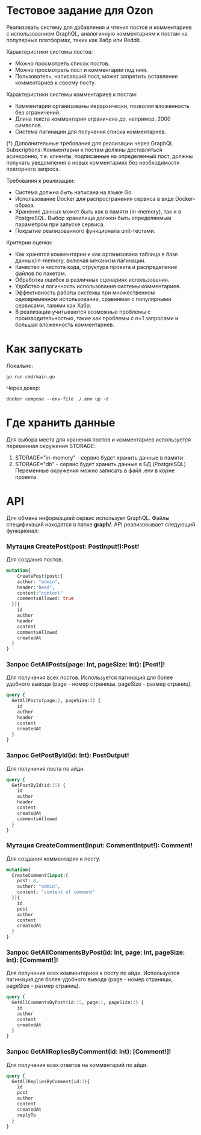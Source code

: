 # Тестовое задание для Ozon

Реализовать систему для добавления и чтения постов и комментариев с использованием GraphQL, аналогичную комментариям к постам на популярных платформах, таких как Хабр или Reddit.

Характеристики системы постов:
- Можно просмотреть список постов.
- Можно просмотреть пост и комментарии под ним.
- Пользователь, написавший пост, может запретить оставление комментариев к своему посту.

Характеристики системы комментариев к постам:
- Комментарии организованы иерархически, позволяя вложенность без ограничений.
- Длина текста комментария ограничена до, например, 2000 символов.
- Система пагинации для получения списка комментариев.

(*) Дополнительные требования для реализации через GraphQL Subscriptions:
Комментарии к постам должны доставляться асинхронно, т.е. клиенты, подписанные на определенный пост, должны получать уведомления о новых комментариях без необходимости повторного запроса.

Требования к реализации:
- Система должна быть написана на языке Go.
- Использование Docker для распространения сервиса в виде Docker-образа.
- Хранение данных может быть как в памяти (in-memory), так и в PostgreSQL. Выбор хранилища должен быть определяемым параметром при запуске сервиса.
- Покрытие реализованного функционала unit-тестами.

Критерии оценки:
- Как хранятся комментарии и как организована таблица в базе данных/in-memory, включая механизм пагинации.
- Качество и чистота кода, структура проекта и распределение файлов по пакетам.
- Обработка ошибок в различных сценариях использования.
- Удобство и логичность использования системы комментариев.
- Эффективность работы системы при множественном одновременном использовании, сравнимая с популярными сервисами, такими как Хабр.
- В реализации учитываются возможные проблемы с производительностью, такие как проблемы с n+1 запросами и большая вложенность комментариев.

# Как запускать
Локально:
```
go run cmd/main.go
```
Через докер:
```
docker compose --env-file ./.env up -d
```
# Где хранить данные
Для выбора места для хранения постов и комментариев используется переменная окружения STORAGE:
1. STORAGE="in-memory" - сервис будет хранить данные в памяти
2. STORAGE="db" - сервис будет хранить данные в БД (PostgreSQL)
Переменные окружения можно записать в файл .env в корне проекта

# API
Для обмена информацией сервис использует GraphQL. Файлы спецификаций находятся в папке **graph/**. 
API реализовывает следующий функционал:
### Мутация CreatePost(post: PostInput!):Post!
Для создания постов.
```graphql
mutation{
	CreatePost(post:{
    author: "admin",
    header:"head",
    content:"content"
    commentsAllowed: true
  }){
    id
    author
    header
    content
    commentsAllowed
    createdAt
  }
}
```
### Запрос GetAllPosts(page: Int, pageSize: Int): [Post!]!
Для получения всех постов. Используется пагинация для более удобного вывода (page - номер страницы, pageSize - размер страниц).
```graphql
query {
  GetAllPosts(page:2, pageSize:3) {
    id
    author
    header
    content
    createdAt  
  }
}
```
### Запрос GetPostById(id: Int): PostOutput!
Для получения поста по айди.
```graphql
query {
  GetPostById(id:15) {
    id
    author
    header
    content
    createdAt
    commentsAllowed
  }
}
```
### Мутация CreateComment(input: CommentIntput!): Comment!
Для создания комментария к посту.
```graphql
mutation{
  CreateComment(input:{
    post: 8,
    author: "admin",
    content: "content of comment"
  }){
    id
    post
    author
    content
    createdAt
  }
}
```
### Запрос GetAllCommentsByPost(id: Int, page: Int, pageSize: Int): [Comment!]!
Для получения всех комментариев к посту по айди. Используется пагинация для более удобного вывода (page - номер страницы, pageSize - размер страниц).
```graphql
query {
  GetAllCommentsByPost(id:15, page:1, pageSize:3) {
    id
    author
    content
    createdAt  
  }
}
```
### Запрос GetAllRepliesByComment(id: Int): [Comment!]!
Для получения всех ответов на комментарий по айди.
```graphql
query {
  GetAllRepliesByComment(id:3){
    id
    post
    author
    content
    createdAt
    replyTo
  }
}
```
